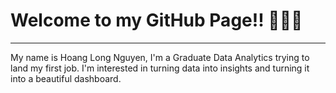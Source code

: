 # Welcome to my GitHub Page!! 👋👋👋

---

My name is Hoang Long Nguyen, I'm a Graduate Data Analytics trying to land my first job. I'm interested in turning data into insights and turning it into a beautiful dashboard.
